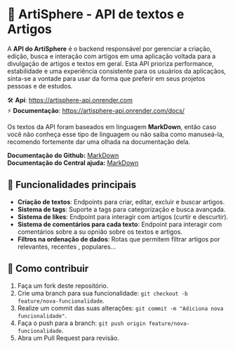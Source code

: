 # 📝 ArtiSphere - API de textos e Artigos  

A **API do ArtiSphere** é o backend responsável por gerenciar a criação, edição, busca e interação com artigos em uma aplicação voltada para a divulgação de  artigos e textos em geral. Esta API prioriza performance, estabilidade e uma experiência consistente para os usuários da aplicaçãos, sinta-se a vontade para usar da forma que preferir em seus projetos pessoas e de estudos.  


🛠️ **Api**: https://artisphere-api.onrender.com   
⚡ **Documentação**: https://artisphere-api.onrender.com/docs/ 

Os textos da API foram baseados em linguagem **MarkDown**, então caso você não conheça esse tipo de linguagem ou não saiba como manuseá-la, recomendo fortemente dar uma olhada na documentação dela.   
   
**Documentação do Github:** [MarkDown](https://docs.github.com/pt/get-started/writing-on-github/getting-started-with-writing-and-formatting-on-github/basic-writing-and-formatting-syntax)   
**Documentação do Central ajuda:** [MarkDown](https://docs.pipz.com/central-de-ajuda/learning-center/guia-basico-de-markdown#open)
       

        
## 🚀 **Funcionalidades principais**  

- **Criação de textos**: Endpoints para criar, editar, excluir e buscar artigos.  
- **Sistema de tags**: Suporte a tags para categorização e busca avançada.  
- **Sistema de likes**: Endpoint para interagir com artigos (curtir e descurtir).  
- **Sistema de comentários para cada texto**: Endpoint para interagir com comentários sobre a su opnião sobre os textos e artigos.  
- **Filtros na ordenação de dados**: Rotas que permitem filtrar artigos por relevantes, recentes , populares...  


## 📌 **Como contribuir**  
1. Faça um fork deste repositório.  
2. Crie uma branch para sua funcionalidade: `git checkout -b feature/nova-funcionalidade`.  
3. Realize um commit das suas alterações: `git commit -m "Adiciona nova funcionalidade"`.  
4. Faça o push para a branch: `git push origin feature/nova-funcionalidade`.  
5. Abra um Pull Request para revisão.





